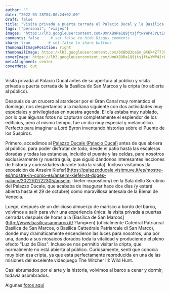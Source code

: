 ```yaml
---
author: ""
date: "2022-03-28T04:00:24+02:00"
draft: false
title: "Visita privada a puerta cerrada al Palacio Ducal y la Basílica de San Marcos"
tags: ["personal", "viajes"]
images: "https://lh3.googleusercontent.com/UmnXB9Re1Q9jtsjftwYWP4JrLtEXUjP5YtRrh2Ze_LHkGa8dyW0939fJ5sj49pwmod0eob1RvRkbru0Ab-FXq6lm85LZWzwfizQ5Cp7B3iTW9k5ta8P4F7vaK9Vfcb4OmErmk6UtENE=w2400"
comments: false     # set false to hide Disqus comments
share: true        # set false to share buttons
thumbnailImagePosition: right
thumbnailImage: https://lh3.googleusercontent.com/6K8bQ3oaSn_BX6k4ZT73XnLrn7wYsPO1gnmRRdMWTeQhaUHpQ_N63SXT_a4v7OiHlWeq61X1Jdiv1TITWW_qqI9Kd44CG6Vym-ngGtd1wkhJNpdsjVcwEgNHExlqskgfxCdInICYsQI=w2400
coverImage: https://lh3.googleusercontent.com/UmnXB9Re1Q9jtsjftwYWP4JrLtEXUjP5YtRrh2Ze_LHkGa8dyW0939fJ5sj49pwmod0eob1RvRkbru0Ab-FXq6lm85LZWzwfizQ5Cp7B3iTW9k5ta8P4F7vaK9Vfcb4OmErmk6UtENE=w2400
metaAlignment: center
coverMeta: out
---
```


Visita privada al Palacio Ducal antes de su apertura al público y visita privada a puerta cerrada de la Basílica de San Marcos y la cripta (no abierta al público).

<!--more-->

Después de un crucero al atardecer por el Gran Canal muy romántico el domingo, nos despertamos a la mañana siguiente con dos actividades muy especiales y privilegiadas en nuestra agenda. El día estaba muy nublado, por lo que algunas fotos no capturan completamente el esplendor de los edificios, pero al mismo tiempo, fue un día muy especial y melancólico. Perfecto para imaginar a Lord Byron inventando historias sobre el Puente de los Suspiros.

Primero, accedimos al [Palazzo Ducale (Palacio Ducal)](https://palazzoducale.visitmuve.it/en/home/) antes de que abriera al público, para poder disfrutar de todo, desde el patio hasta las escaleras doradas y todas las estancias, incluido el puente y las celdas, para nosotros exclusivamente (y nuestra guía, que siguió dándonos interesantes lecciones de historia y curiosidades durante toda la visita). Incluso visitamos [la exposición de Anselm Kiefer](https://palazzoducale.visitmuve.it/es/mostre-es/mostre-in-corso-es/anselm-kiefer-at-doges-palace/2022/02/22305/anselm -kiefer-exposition/) en la Sala dello Scrutinio del Palazzo Ducale, que acababa de inaugurar hace dos días (y estará abierta hasta el 29 de octubre) como maravillosa antesala de la Bienal de Venecia.

Luego, después de un delicioso almuerzo de marisco a bordo del barco, volvimos a salir para vivir una experiencia única: la visita privada a puertas cerradas después de horas a la [Basílica de San Marcos](http://www.basilicasanmarco.it/ ?lang=en) (oficialmente Catedral Patriarcal Basílica de San Marcos, o Basílica Cattedrale Patriarcale di San Marco), donde muy dramáticamente encendieron las luces para nosotros, una por una, dando a sus mosaicos dorados toda la vitalidad y produciendo el pleno efecto "Luz de Dios". Incluso se nos permitió visitar la cripta, que normalmente no está abierta al público. Curiosamente, sentí que conocía muy bien esa cripta, ya que está perfectamente reproducida en una de las misiones del excelente videojuego The Witcher III: Wild Hunt.

Casi abrumados por el arte y la historia, volvimos al barco a cenar y dormir, todavía asombrados.

Algunas [fotos aquí](hhttps://photos.app.goo.gl/crSvyXTsDaSy8FZe7)
